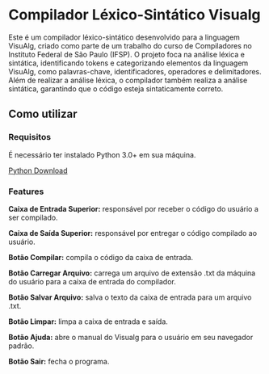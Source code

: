 # Compilador Léxico-Sintático Visualg
Este é um compilador léxico-sintático desenvolvido para a linguagem VisuAlg, criado como parte de um trabalho do curso de Compiladores no Instituto Federal de São Paulo (IFSP). O projeto foca na análise léxica e sintática, identificando tokens e categorizando elementos da linguagem VisuAlg, como palavras-chave, identificadores, operadores e delimitadores. Além de realizar a análise léxica, o compilador também realiza a análise sintática, garantindo que o código esteja sintaticamente correto.

## **Como utilizar**
### **Requisitos**
É necessário ter instalado Python 3.0+ em sua máquina.

[Python Download](https://www.python.org/downloads/)

### **Features**
**Caixa de Entrada Superior:** responsável por receber o código do usuário a ser compilado.

**Caixa de Saída Superior:** responsável por entregar o código compilado ao usuário.

**Botão Compilar:** compila o código da caixa de entrada.

**Botão Carregar Arquivo:** carrega um arquivo de extensão .txt da máquina do usuário para a caixa de entrada do compilador.

**Botão Salvar Arquivo:** salva o texto da caixa de entrada para um arquivo .txt.

**Botão Limpar:** limpa a caixa de entrada e saída.

**Botão Ajuda:** abre o manual do Visualg para o usuário em seu navegador padrão.

**Botão Sair:** fecha o programa.

